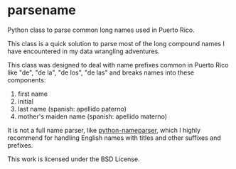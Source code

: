 # parsename
Python class to parse common long names used in Puerto Rico.

This class is a quick solution to parse most of the long compound names I have encountered in my data wrangling adventures. 

This class was designed to deal with name prefixes common in Puerto Rico like "de", "de la", "de los", "de las" and breaks names into these components:

  1. first name
  2. initial
  3. last name (spanish: apellido paterno)
  4. mother's maiden name (spanish: apellido materno)
 

It is not a full name parser, like [python-nameparser](https://github.com/derek73/python-nameparser), which I highly recommend for handling English names with titles and other suffixes and prefixes.  

This work is licensed under the BSD License.
